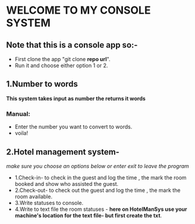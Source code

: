 ﻿# WELCOME TO MY CONSOLE SYSTEM

## Note that this is a console app so:-
- First clone the app "git clone **repo url**".
- Run it and choose either option 1 or 2.

## 1.Number to words

**This system takes input as number the  returns it words**

### Manual:

- Enter the number you want to convert to words.
- voila!

## 2.Hotel management system- 

*make sure you choose an options below or enter exit to leave the program*


- 1.Check-in- to check in the guest and log the time , the mark the room booked and show who assisted the guest.
- 2.Check-out- to check out the guest and log the time , the mark the room available.
- 3.Write statuses to console.
- 4.Write to text file the room statuses - **here on HotelManSys use your machine's location for the text file- but first create the txt**.

